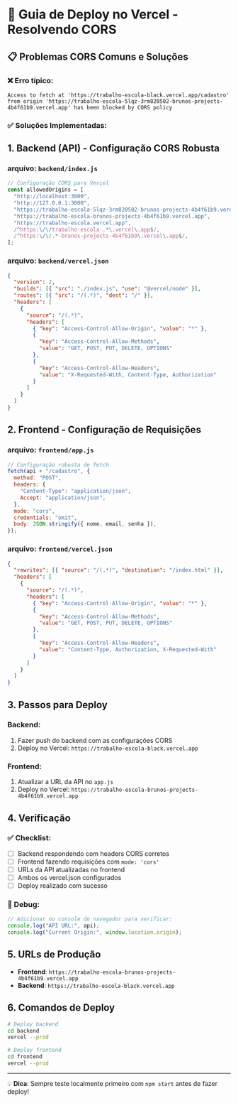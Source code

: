 # 🚀 Guia de Deploy no Vercel - Resolvendo CORS

## 📋 Problemas CORS Comuns e Soluções

### ❌ Erro típico:

```
Access to fetch at 'https://trabalho-escola-black.vercel.app/cadastro' from origin 'https://trabalho-escola-5lqz-3rm820502-brunos-projects-4b4f61b9.vercel.app' has been blocked by CORS policy
```

### ✅ Soluções Implementadas:

## 1. Backend (API) - Configuração CORS Robusta

### arquivo: `backend/index.js`

```javascript
// Configuração CORS para Vercel
const allowedOrigins = [
  "http://localhost:3000",
  "http://127.0.0.1:3000",
  "https://trabalho-escola-5lqz-3rm820502-brunos-projects-4b4f61b9.vercel.app",
  "https://trabalho-escola-brunos-projects-4b4f61b9.vercel.app",
  "https://trabalho-escola.vercel.app",
  /^https:\/\/trabalho-escola-.*\.vercel\.app$/,
  /^https:\/\/.*-brunos-projects-4b4f61b9\.vercel\.app$/,
];
```

### arquivo: `backend/vercel.json`

```json
{
  "version": 2,
  "builds": [{ "src": "./index.js", "use": "@vercel/node" }],
  "routes": [{ "src": "/(.*)", "dest": "/" }],
  "headers": [
    {
      "source": "/(.*)",
      "headers": [
        { "key": "Access-Control-Allow-Origin", "value": "*" },
        {
          "key": "Access-Control-Allow-Methods",
          "value": "GET, POST, PUT, DELETE, OPTIONS"
        },
        {
          "key": "Access-Control-Allow-Headers",
          "value": "X-Requested-With, Content-Type, Authorization"
        }
      ]
    }
  ]
}
```

## 2. Frontend - Configuração de Requisições

### arquivo: `frontend/app.js`

```javascript
// Configuração robusta de fetch
fetch(api + "/cadastro", {
  method: "POST",
  headers: {
    "Content-Type": "application/json",
    Accept: "application/json",
  },
  mode: "cors",
  credentials: "omit",
  body: JSON.stringify({ nome, email, senha }),
});
```

### arquivo: `frontend/vercel.json`

```json
{
  "rewrites": [{ "source": "/(.*)", "destination": "/index.html" }],
  "headers": [
    {
      "source": "/(.*)",
      "headers": [
        { "key": "Access-Control-Allow-Origin", "value": "*" },
        {
          "key": "Access-Control-Allow-Methods",
          "value": "GET, POST, PUT, DELETE, OPTIONS"
        },
        {
          "key": "Access-Control-Allow-Headers",
          "value": "Content-Type, Authorization, X-Requested-With"
        }
      ]
    }
  ]
}
```

## 3. Passos para Deploy

### Backend:

1. Fazer push do backend com as configurações CORS
2. Deploy no Vercel: `https://trabalho-escola-black.vercel.app`

### Frontend:

1. Atualizar a URL da API no `app.js`
2. Deploy no Vercel: `https://trabalho-escola-brunos-projects-4b4f61b9.vercel.app`

## 4. Verificação

### ✅ Checklist:

- [ ] Backend respondendo com headers CORS corretos
- [ ] Frontend fazendo requisições com `mode: 'cors'`
- [ ] URLs da API atualizadas no frontend
- [ ] Ambos os vercel.json configurados
- [ ] Deploy realizado com sucesso

### 🔧 Debug:

```javascript
// Adicionar no console do navegador para verificar:
console.log("API URL:", api);
console.log("Current Origin:", window.location.origin);
```

## 5. URLs de Produção

- **Frontend**: `https://trabalho-escola-brunos-projects-4b4f61b9.vercel.app`
- **Backend**: `https://trabalho-escola-black.vercel.app`

## 6. Comandos de Deploy

```bash
# Deploy backend
cd backend
vercel --prod

# Deploy frontend
cd frontend
vercel --prod
```

---

💡 **Dica**: Sempre teste localmente primeiro com `npm start` antes de fazer deploy!
